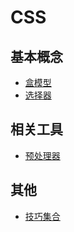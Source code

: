 # CSS

## 基本概念

- [盒模型](./box-model.md)
- [选择器](./selector.md)

## 相关工具

- [预处理器](./processor.md)

## 其他

- [技巧集合](./tips.md)
